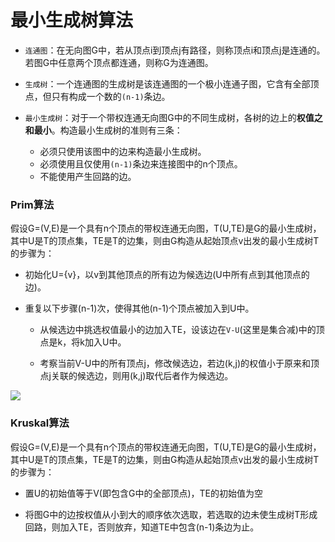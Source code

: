 # 最小生成树算法

* `连通图`：在无向图G中，若从顶点i到顶点j有路径，则称顶点i和顶点j是连通的。若图G中任意两个顶点都连通，则称G为连通图。

* `生成树`：一个连通图的生成树是该连通图的一个极小连通子图，它含有全部顶点，但只有构成一个数的`(n-1)`条边。

* `最小生成树`：对于一个带权连通无向图G中的不同生成树，各树的边上的**权值之和最小**。构造最小生成树的准则有三条：

  * 必须只使用该图中的边来构造最小生成树。
  * 必须使用且仅使用`(n-1)`条边来连接图中的n个顶点。
  * 不能使用产生回路的边。

### Prim算法

假设G=\(V,E\)是一个具有n个顶点的带权连通无向图，T\(U,TE\)是G的最小生成树，其中U是T的顶点集，TE是T的边集，则由G构造从起始顶点v出发的最小生成树T的步骤为：

* 初始化U={v}，以v到其他顶点的所有边为候选边\(U中所有点到其他顶点的边\)。

* 重复以下步骤\(n-1\)次，使得其他\(n-1\)个顶点被加入到U中。

  * 从候选边中挑选权值最小的边加入TE，设该边在`V-U`\(这里是集合减\)中的顶点是k，将k加入U中。

  * 考察当前V-U中的所有顶点j，修改候选边，若边\(k,j\)的权值小于原来和顶点j关联的候选边，则用\(k,j\)取代后者作为候选边。

[![](https://github.com/hadyang/interview/raw/master/basic/algo/prim.jpg)](https://github.com/hadyang/interview/blob/master/basic/algo/prim.jpg)

### Kruskal算法

假设G=\(V,E\)是一个具有n个顶点的带权连通无向图，T\(U,TE\)是G的最小生成树，其中U是T的顶点集，TE是T的边集，则由G构造从起始顶点v出发的最小生成树T的步骤为：

* 置U的初始值等于V\(即包含G中的全部顶点\)，TE的初始值为空

* 将图G中的边按权值从小到大的顺序依次选取，若选取的边未使生成树T形成回路，则加入TE，否则放弃，知道TE中包含\(n-1\)条边为止。



